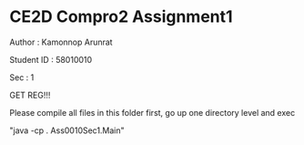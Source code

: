 # CE2D Compro2 Assignment1

Author     : Kamonnop Arunrat

Student ID : 58010010

Sec        : 1

GET REG!!!

Please compile all files in this folder first, go up one directory level and exec

"java -cp . Ass0010Sec1.Main"
